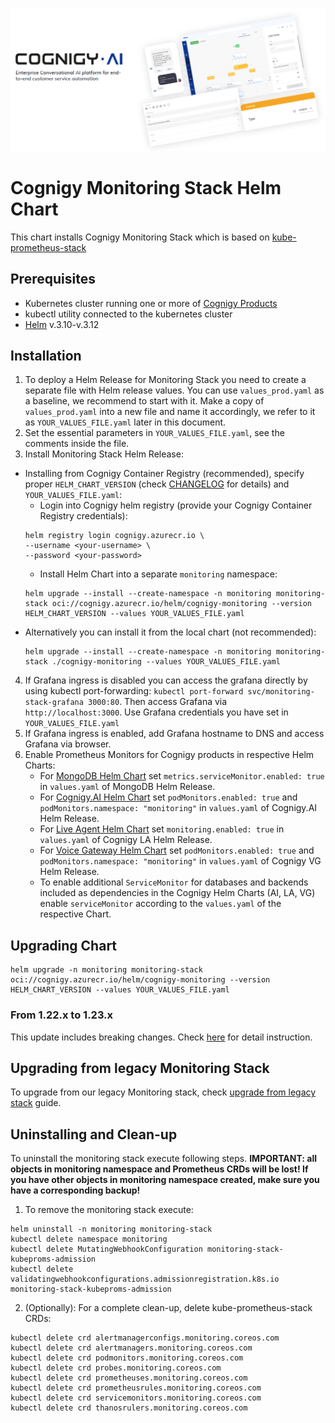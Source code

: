 ![Cognigy.AI banner](assets/cognigy-ai.png)

# Cognigy Monitoring Stack Helm Chart
This chart installs Cognigy Monitoring Stack which is based on [kube-prometheus-stack](https://github.com/prometheus-community/helm-charts/tree/main/charts/kube-prometheus-stack)

## Prerequisites
- Kubernetes cluster running one or more of [Cognigy Products](https://github.com/orgs/Cognigy/repositories) 
- kubectl utility connected to the kubernetes cluster
- [Helm](https://helm.sh/) v.3.10-v.3.12

## Installation
1. To deploy a Helm Release for Monitoring Stack you need to create a separate file with Helm release values. You can use `values_prod.yaml` as a baseline, we recommend to start with it. Make a copy of `values_prod.yaml` into a new file and name it accordingly, we refer to it as `YOUR_VALUES_FILE.yaml` later in this document.
2. Set the essential parameters in `YOUR_VALUES_FILE.yaml`, see the comments inside the file.
3. Install Monitoring Stack Helm Release:
* Installing from Cognigy Container Registry (recommended), specify proper `HELM_CHART_VERSION` (check [CHANGELOG](CHANGELOG.md) for details) and `YOUR_VALUES_FILE.yaml`:
   * Login into Cognigy helm registry (provide your Cognigy Container Registry credentials):
   ```shell
   helm registry login cognigy.azurecr.io \
   --username <your-username> \
   --password <your-password>
   ```
   * Install Helm Chart into a separate `monitoring` namespace:
   ```shell
   helm upgrade --install --create-namespace -n monitoring monitoring-stack oci://cognigy.azurecr.io/helm/cognigy-monitoring --version HELM_CHART_VERSION --values YOUR_VALUES_FILE.yaml
   ```
* Alternatively you can install it from the local chart (not recommended):
   ```shell
   helm upgrade --install --create-namespace -n monitoring monitoring-stack ./cognigy-monitoring --values YOUR_VALUES_FILE.yaml 
   ```
4. If Grafana ingress is disabled you can access the grafana directly by using kubectl port-forwarding: `kubectl port-forward svc/monitoring-stack-grafana 3000:80`. Then access Grafana via `http://localhost:3000`. Use Grafana credentials you have set in `YOUR_VALUES_FILE.yaml`
5. If Grafana ingress is enabled, add Grafana hostname to DNS and access Grafana via browser.
6. Enable Prometheus Monitors for Cognigy products in respective Helm Charts:
   - For [MongoDB Helm Chart](https://github.com/Cognigy/cognigy-mongodb-helm-chart/tree/master/charts/bitnami/mongodb) set `metrics.serviceMonitor.enabled: true` in `values.yaml` of MongoDB Helm Release.
   - For [Cognigy.AI Helm Chart](https://github.com/Cognigy/cognigy-ai-helm-chart) set `podMonitors.enabled: true` and `podMonitors.namespace: "monitoring"` in `values.yaml` of Cognigy.AI Helm Release.
   - For [Live Agent Helm Chart](https://github.com/Cognigy/cognigy-live-agent-helm-chart) set `monitoring.enabled: true` in `values.yaml` of Cognigy LA Helm Release.
   - For [Voice Gateway Helm Chart](https://github.com/Cognigy/cognigy-vg-helm-chart) set `podMonitors.enabled: true` and `podMonitors.namespace: "monitoring"` in `values.yaml` of Cognigy VG Helm Release.
   - To enable additional `ServiceMonitor` for databases and backends included as dependencies in the Cognigy Helm Charts (AI, LA, VG) enable `serviceMonitor` according to the `values.yaml` of the respective Chart.

## Upgrading Chart

```console
helm upgrade -n monitoring monitoring-stack oci://cognigy.azurecr.io/helm/cognigy-monitoring --version HELM_CHART_VERSION --values YOUR_VALUES_FILE.yaml
```

### From 1.22.x to 1.23.x

This update includes breaking changes. Check [here](upgrade/upgrade-1.23.md) for detail instruction.

## Upgrading from legacy Monitoring Stack
To upgrade from our legacy Monitoring stack, check [upgrade from legacy stack](upgrade-from-legacy.md) guide.

## Uninstalling and Clean-up
To uninstall the monitoring stack execute following steps.
**IMPORTANT: all objects in monitoring namespace and Prometheus CRDs will be lost! If you have other objects in monitoring namespace created, make sure you have a corresponding backup!**

1. To remove the monitoring stack execute:
```shell
helm uninstall -n monitoring monitoring-stack
kubectl delete namespace monitoring
kubectl delete MutatingWebhookConfiguration monitoring-stack-kubeproms-admission
kubectl delete validatingwebhookconfigurations.admissionregistration.k8s.io monitoring-stack-kubeproms-admission
```
2. (Optionally): For a complete clean-up, delete kube-prometheus-stack CRDs:
```shell
kubectl delete crd alertmanagerconfigs.monitoring.coreos.com
kubectl delete crd alertmanagers.monitoring.coreos.com
kubectl delete crd podmonitors.monitoring.coreos.com
kubectl delete crd probes.monitoring.coreos.com
kubectl delete crd prometheuses.monitoring.coreos.com
kubectl delete crd prometheusrules.monitoring.coreos.com
kubectl delete crd servicemonitors.monitoring.coreos.com
kubectl delete crd thanosrulers.monitoring.coreos.com
```


